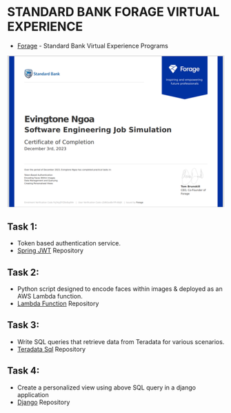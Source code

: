 # STANDARD BANK FORAGE VIRTUAL EXPERIENCE
- [Forage](https://www.theforage.com/simulations?companies=standard-bank/) - Standard Bank Virtual Experience Programs

![Certificate](./certificate/SBG-Certificate.png)

## Task 1:
- Token based authentication service.
- [Spring JWT](https://github.com/Evin-Ngoa/sbg-forage-virtual-experience/tree/main/auth-service/) Repository

## Task 2:
- Python script designed to encode faces within images & deployed as an AWS Lambda function.
- [Lambda Function](https://github.com/Evin-Ngoa/sbg-forage-virtual-experience/tree/main/encoding-faces-within-images/) Repository 

## Task 3:
- Write SQL queries that retrieve data from Teradata for various scenarios.
- [Teradata Sql](https://github.com/Evin-Ngoa/sbg-forage-virtual-experience/tree/main/teradata-sql/) Repository 

## Task 4:
- Create a personalized view using above SQL query in a django application
- [Django](https://github.com/Evin-Ngoa/sbg-forage-virtual-experience/tree/main/dashboardmbservice/) Repository 
